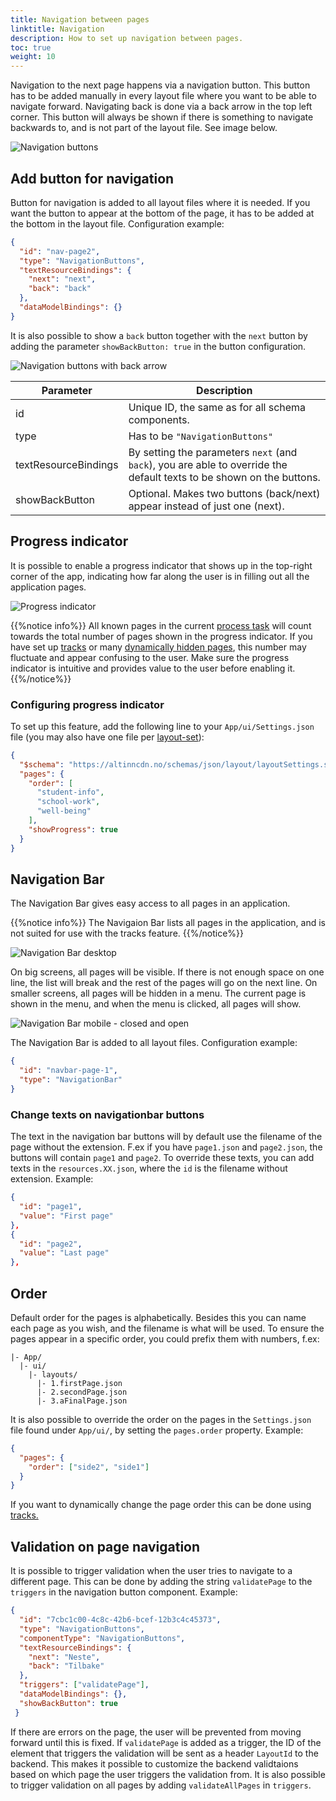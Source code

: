 ```yaml
---
title: Navigation between pages
linktitle: Navigation
description: How to set up navigation between pages.
toc: true
weight: 10
---
```


Navigation to the next page happens via a navigation button. This button has to be added manually in every layout file where you want to be able to navigate forward. Navigating back is done via a back arrow in the top left corner. This button will always be shown if there is something to navigate backwards to, and is not part of the layout file. See image below.

![Navigation buttons](nav-button-next.png "Navigation buttons")

## Add button for navigation
Button for navigation is added to all layout files where it is needed. If you want the button to appear at the bottom of the page, it has to be added at the bottom in the layout file. Configuration example:

```json
{
  "id": "nav-page2",
  "type": "NavigationButtons",
  "textResourceBindings": {
    "next": "next",
    "back": "back"
  },
  "dataModelBindings": {}
}
```

It is also possible to show a `back` button together with the `next` button by adding the parameter `showBackButton: true` in the button configuration.

![Navigation buttons with back arrow](nav-button-next-prev.png "Navigation buttons with back arrow")

| Parameter | Description |
| ----------- | ----------- |
| id | Unique ID, the same as for all schema components.|
| type | Has to be `"NavigationButtons"` |
| textResourceBindings | By setting the parameters `next` (and `back`), you are able to override the default texts to be shown on the buttons.|
| showBackButton | Optional. Makes two buttons (back/next) appear instead of just one (next).|

## Progress indicator

It is possible to enable a progress indicator that shows up in the top-right corner of the app, indicating
how far along the user is in filling out all the application pages.

![Progress indicator](progress.png "Progress indicator")

{{%notice info%}}
All known pages in the current [process task](../../../configuration/process) will count towards the total number of
pages shown in the progress indicator. If you have set up [tracks](../tracks) or
many [dynamically hidden pages](../../../logic/expressions#viseskjule-hele-sider), this number may fluctuate and appear
confusing to the user. Make sure the progress indicator is intuitive and provides value to the user before enabling it.
{{%/notice%}}

### Configuring progress indicator

To set up this feature, add the following line to your `App/ui/Settings.json` file
(you may also have one file per [layout-set](../layout-sets)):

```json {hl_lines=9}
{
  "$schema": "https://altinncdn.no/schemas/json/layout/layoutSettings.schema.v1.json",
  "pages": {
    "order": [
      "student-info",
      "school-work",
      "well-being"
    ],
    "showProgress": true
  }
}
```

## Navigation Bar

The Navigation Bar gives easy access to all pages in an application.

{{%notice info%}}
The Navigaion Bar lists all pages in the application, and is not suited for use with the tracks feature.
{{%/notice%}}

![Navigation Bar desktop](navigationbar-desktop.png "Navigation Bar desktop")

On big screens, all pages will be visible. If there is not enough space on one line, the list will break and the rest of the pages will go on the next line. On smaller screens, all pages will be hidden in a menu. The current page is shown in the menu, and when the menu is clicked, all pages will show.

![Navigation Bar mobile - closed and open](navigationbar-mobile.png "Navigation Bar mobile - closed and open")

The Navigation Bar is added to all layout files. Configuration example:

```json
{
  "id": "navbar-page-1",
  "type": "NavigationBar"
}
```

### Change texts on navigationbar buttons

The text in the navigation bar buttons will by default use the filename of the page without the extension. F.ex if you have `page1.json` and `page2.json`, the buttons will contain `page1` and `page2`. To override these texts, you can add texts in the `resources.XX.json`, where the `id` is the filename without extension. Example:

```json
{
  "id": "page1",
  "value": "First page"
},
{
  "id": "page2",
  "value": "Last page"
},

```

## Order
Default order for the pages is alphabetically. Besides this you can name each page as you wish, and the filename is what will be used. To ensure the pages appear in a specific order, you could prefix them with numbers, f.ex:

```
|- App/
  |- ui/
    |- layouts/
      |- 1.firstPage.json
      |- 2.secondPage.json
      |- 3.aFinalPage.json
```
It is also possible to override the order on the pages in the `Settings.json` file found under `App/ui/`, by setting the `pages.order` property. Example:

```json
{
  "pages": {
    "order": ["side2", "side1"]
  }
}
```

If you want to dynamically change the page order this can be done using [tracks.](../tracks/)

## Validation on page navigation
It is possible to trigger validation when the user tries to navigate to a different page. This can be done by adding the string `validatePage` to the `triggers` in the navigation button component. Example:

```json
{
  "id": "7cbc1c00-4c8c-42b6-bcef-12b3c4c45373",
  "type": "NavigationButtons",
  "componentType": "NavigationButtons",
  "textResourceBindings": {
    "next": "Neste",
    "back": "Tilbake"
  },
  "triggers": ["validatePage"],
  "dataModelBindings": {},
  "showBackButton": true
 }
```

If there are errors on the page, the user will be prevented from moving forward until this is fixed. If `validatePage` is added as a trigger, the ID of the element that triggers the validation will be sent as a header `LayoutId` to the backend. This makes it possible to customize the backend validtaions based on which page the user triggers the validation from.
It is also possible to trigger validation on all pages by adding `validateAllPages` in `triggers`.
